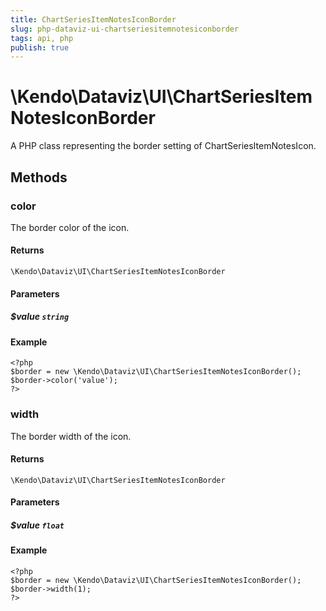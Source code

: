 ```yaml
---
title: ChartSeriesItemNotesIconBorder
slug: php-dataviz-ui-chartseriesitemnotesiconborder
tags: api, php
publish: true
---
```


# \Kendo\Dataviz\UI\ChartSeriesItemNotesIconBorder

A PHP class representing the border setting of ChartSeriesItemNotesIcon.


## Methods

### color
The border color of the icon.

#### Returns
`\Kendo\Dataviz\UI\ChartSeriesItemNotesIconBorder`

#### Parameters

##### $value `string`



#### Example 
    <?php
    $border = new \Kendo\Dataviz\UI\ChartSeriesItemNotesIconBorder();
    $border->color('value');
    ?>

### width
The border width of the icon.

#### Returns
`\Kendo\Dataviz\UI\ChartSeriesItemNotesIconBorder`

#### Parameters

##### $value `float`



#### Example 
    <?php
    $border = new \Kendo\Dataviz\UI\ChartSeriesItemNotesIconBorder();
    $border->width(1);
    ?>

